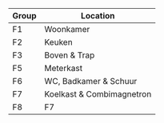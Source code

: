 | Group | Location                  |
| ----- | ------------------------- |
| F1    | Woonkamer                 |
| F2    | Keuken                    |
| F3    | Boven & Trap              |
| F5    | Meterkast                 |
| F6    | WC, Badkamer & Schuur     |
| F7    | Koelkast & Combimagnetron |
| F8    | F7                        |

